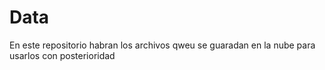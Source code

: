 # Data

En este repositorio habran los archivos qweu se guaradan en la nube para usarlos con posterioridad
